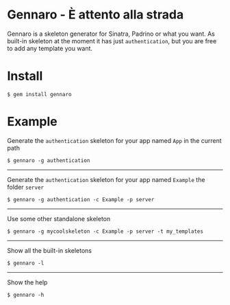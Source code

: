 Gennaro - È attento alla strada
=================================================
Gennaro is a skeleton generator for Sinatra, Padrino or what you want.
As built-in skeleton at the moment it has just `authentication`, but you are free to add any template you want.


Install
====
`$ gem install gennaro`


Example
====
Generate the `authentication` skeleton for your app named `App` in the current path

`$ gennaro -g authentication`

--------------
Generate the `authentication` skeleton for your app named `Example` the folder `server`

`$ gennaro -g authentication -c Example -p server`

--------------
Use some other standalone skeleton

`$ gennaro -g mycoolskeleton -c Example -p server -t my_templates`

--------------
Show all the built-in skeletons

`$ gennaro -l`

--------------
Show the help

`$ gennaro -h`
